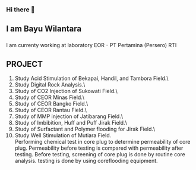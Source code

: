 ### Hi there 👋

## I am Bayu Wilantara

###
I am currenty working at laboratory EOR - PT Pertamina (Persero) RTI

## PROJECT

1. Study Acid Stimulation of Bekapai, Handil, and Tambora Field.\
2. Study Digital Rock Analysis.\
3. Study of CO2 Injection of Sukowati Field.\
4. Study of CEOR Minas Field.\
5. Study of CEOR Bangko Field.\
6. Study of CEOR Rantau Field.\
7. Study of MMP injection of Jatibarang Field.\
8. Study of Imbibition, Huff and Puff Jirak Field.\
9. Study of Surfactant and Polymer flooding for Jirak Field.\
10. Study Well Stimulation of Mutiara Field.\
    Performing chemical test in core plug to determine permeability of core plug. Permeability before testing is compared with permeability after testing. Before testing, screening of core plug is done by routine core analysis. testing is done by using coreflooding equipment.
